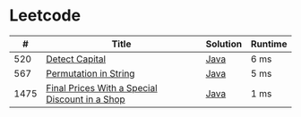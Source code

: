 # Leetcode

| # | Title | Solution | Runtime |
|---| ----- | -------- | ------- |
|520|[ Detect Capital](https://leetcode.com/problems/detect-capital/)|[Java](./solutions/520.%20Detect%20Capital.java)|6 ms|
|567|[ Permutation in String](https://leetcode.com/problems/permutation-in-string/)|[Java](./solutions/567.%20Permutation%20in%20String.java)|5 ms|
|1475|[ Final Prices With a Special Discount in a Shop](https://leetcode.com/problems/final-prices-with-a-special-discount-in-a-shop/)|[Java](./solutions/1475.%20Final%20Prices%20With%20a%20Special%20Discount%20in%20a%20Shop.java)|1 ms|
